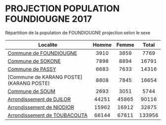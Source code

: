 # PROJECTION POPULATION FOUNDIOUGNE 2017
	
Répartition de la population de FOUNDIOUGNE projection selon le sexe
	
| Localite  | Homme | Femme | Total |
| --------- |:-----:|:-----:|:-----:|
| [Commune de FOUNDIOUGNE](FOUNDIOUGNE) | 3910 | 3859 | 7769 |
| [Commune de SOKONE](SOKONE) | 7898 | 8894 | 16791 |
| [Commune de PASSY](PASSY) | 6683 | 7633 | 14316 |
| [Commune de KARANG POSTE](KARANG POSTE) | 8808 | 7845 | 16654 |
| [Commune de SOUM](SOUM) | 2693 | 3051 | 5744 |
| [Arrondissement de DJILOR](DJILOR) | 44251 | 45865 | 90116 |
| [Arrondissement de NIODIOR](NIODIOR) | 15962 | 16912 | 32875 |
| [Arrondissement de TOUBACOUTA](TOUBACOUTA) | 66144 | 67811 | 133956 |
